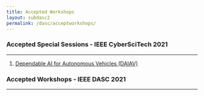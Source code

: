 ```yaml
---
title: Accepted Workshops 
layout: subdasc2
permalink: /dasc/acceptworkshops/
---
```

<h3>Accepted Special Sessions - IEEE CyberSciTech 2021</h3>

<hr/>

<ol><li>
<a href="https://sites.google.com/view/daiav21/home" target=_new>Dependable AI for Autonomous Vehicles (DAIAV)</a></li>
</ol> 
 
<h3>Accepted Workshops - IEEE DASC 2021</h3>

<hr/>
